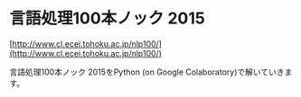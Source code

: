 # 言語処理100本ノック 2015
[http://www.cl.ecei.tohoku.ac.jp/nlp100/](http://www.cl.ecei.tohoku.ac.jp/nlp100/)

言語処理100本ノック 2015をPython (on Google Colaboratory)で解いていきます。
